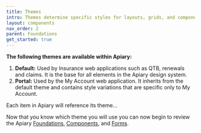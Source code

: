 ```yaml
---
title: Themes
intro: Themes determine specific styles for layouts, grids, and components.
layout: components
nav_order: 2
parent: Foundations
get_started: true
---
```


**The following themes are available within Apiary:**
1. **Default:** Used by Insurance web applications such as QTB, renewals and claims. It is the base for all elements in the Apiary design system.
1. **Portal:** Used by the My Account web application. It inherits from the default theme and contains style variations that are specific only to My Account.

Each item in Apiary will reference its theme...

Now that you know which theme you will use you can now begin to review the Apiary [Foundations]({{site.baseurl}}/docs/foundations/), [Components]({{site.baseurl}}/docs/components/), and [Forms]({{site.baseurl}}/docs/forms/).
